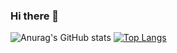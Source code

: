 ### Hi there 👋

<!--
**kodamiranda/kodamiranda** is a ✨ _special_ ✨ repository because its `README.md` (this file) appears on your GitHub profile.

Here are some ideas to get you started:

- 🔭 I’m currently working on ...
- 🌱 I’m currently learning ...
- 👯 I’m looking to collaborate on ...
- 🤔 I’m looking for help with ...
- 💬 Ask me about ...
- 📫 How to reach me: ...
- 😄 Pronouns: ...
- ⚡ Fun fact: ...
-->
![Anurag's GitHub stats](https://github-readme-stats.vercel.app/api?username=kodamiranda&hide=prs,contribs,issues&show_icons=true&theme=cobalt)
[![Top Langs](https://github-readme-stats.vercel.app/api/top-langs/?username=kodamiranda&hide_progress=true)](https://github.com/anuraghazra/github-readme-stats)
